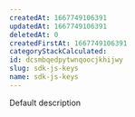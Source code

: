 ```yaml
---
createdAt: 1667749106391
updatedAt: 1667749106391
deletedAt: 0
createdFirstAt: 1667749106391
categoryStackCalculated: 
id: dcsmbqedpytwnqoocjkhijwy
slug: sdk-js-keys
name: sdk-js-keys
---
```


Default description